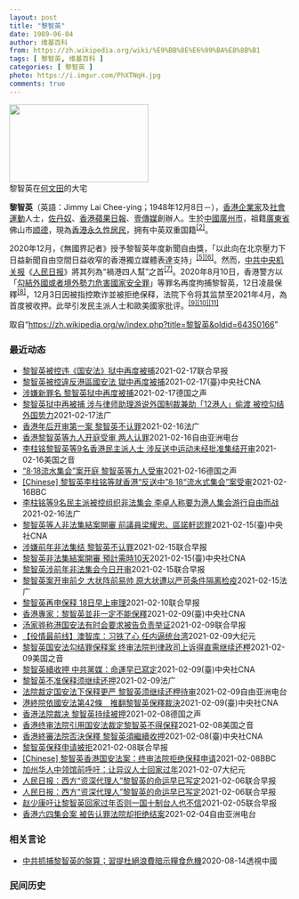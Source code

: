 ```yaml
---
layout: post
title: "黎智英"
date: 1989-06-04
author: 维基百科
from: https://zh.wikipedia.org/wiki/%E9%BB%8E%E6%99%BA%E8%8B%B1
tags: [ 黎智英, 维基百科 ]
categories: [ 黎智英 ]
photo: https://i.imgur.com/PhXTNqH.jpg
comments: true
---
```

<div class="mw-parser-output"><div id="noteTA-3146cf78" class="noteTA"><div class="noteTA-group"><div data-noteta-group-source="module" data-noteta-group="IT"></div></div><div class="noteTA-local"><div data-noteta-code="zh:巧克力; zh-tw:巧克力; zh-hk:朱古力; zh-cn:巧克力;"></div><div data-noteta-code="zh-tw:黑道; zh-hk:黑社會; zh-cn:黑社会;"></div><div data-noteta-code="zh-tw:飯店; zh-hk:酒店; zh-cn:饭店;"></div><div data-noteta-code="zh-tw:伍佛維茲; zh-hk:沃夫維茲 ;zh-cn:沃尔福威茨;"></div></div></div>

<div class="thumb tright"><div class="thumbinner" style="width:252px;"><a href="/wiki/File:Jimmy_Lai_Chee-ying_home_in_Ho_Man_Tin_20200418.png" class="image"><img alt="" src="//upload.wikimedia.org/wikipedia/commons/thumb/9/9f/Jimmy_Lai_Chee-ying_home_in_Ho_Man_Tin_20200418.png/250px-Jimmy_Lai_Chee-ying_home_in_Ho_Man_Tin_20200418.png" decoding="async" width="250" height="140" class="thumbimage" srcset="//upload.wikimedia.org/wikipedia/commons/thumb/9/9f/Jimmy_Lai_Chee-ying_home_in_Ho_Man_Tin_20200418.png/375px-Jimmy_Lai_Chee-ying_home_in_Ho_Man_Tin_20200418.png 1.5x, //upload.wikimedia.org/wikipedia/commons/thumb/9/9f/Jimmy_Lai_Chee-ying_home_in_Ho_Man_Tin_20200418.png/500px-Jimmy_Lai_Chee-ying_home_in_Ho_Man_Tin_20200418.png 2x" data-file-width="861" data-file-height="481"></a>  <div class="thumbcaption"><div class="magnify"><a href="/wiki/File:Jimmy_Lai_Chee-ying_home_in_Ho_Man_Tin_20200418.png" class="internal" title="放大"></a></div>黎智英在<a href="/wiki/%E4%BD%95%E6%96%87%E7%94%B0" title="何文田">何文田</a>的大宅</div></div></div>
<p><b>黎智英</b>（英語：<span lang="en">Jimmy Lai Chee-ying</span>；1948年12月8日<span class="useeditintro" title="Template:BLP editintro">－</span>），<a href="/wiki/%E9%A6%99%E6%B8%AF" title="香港">香港</a><a href="/wiki/%E4%BC%81%E4%B8%9A%E5%AE%B6" title="企业家">企業家</a>及<a href="/wiki/%E7%A4%BE%E6%9C%83%E9%81%8B%E5%8B%95" title="社會運動">社會運動</a>人士，<a href="/wiki/%E4%BD%90%E4%B8%B9%E5%A5%B4" title="佐丹奴">佐丹奴</a>、<a href="/wiki/%E8%98%8B%E6%9E%9C%E6%97%A5%E5%A0%B1_(%E9%A6%99%E6%B8%AF)" title="蘋果日報 (香港)">香港蘋果日報</a>、<a href="/wiki/%E5%A3%B9%E5%82%B3%E5%AA%92" title="壹傳媒">壹傳媒</a>創辦人。生於<a href="/wiki/%E4%B8%AD%E8%8F%AF%E6%B0%91%E5%9C%8B_(%E5%A4%A7%E9%99%B8%E6%99%82%E6%9C%9F)" class="mw-redirect" title="中華民國 (大陸時期)">中國</a><a href="/wiki/%E5%BB%A3%E5%B7%9E%E5%B8%82_(%E4%B8%AD%E8%8F%AF%E6%B0%91%E5%9C%8B)" title="廣州市 (中華民國)">廣州市</a>，祖籍<a href="/wiki/%E5%BB%A3%E6%9D%B1%E7%9C%81_(%E4%B8%AD%E8%8F%AF%E6%B0%91%E5%9C%8B)" title="廣東省 (中華民國)">廣東省</a>佛山市<a href="/wiki/%E9%A1%BA%E5%BE%B7" class="mw-redirect" title="顺德">顺德</a>，現為<a href="/wiki/%E9%A6%99%E6%B8%AF%E5%B1%85%E6%B0%91#永久性居民" title="香港居民">香港永久性居民</a>，拥有中英双重国籍<sup id="cite_ref-a1_3-2" class="reference"><a href="#cite_note-a1-3">[2]</a></sup>。
</p><p>2020年12月，《無國界記者》授予黎智英年度新聞自由獎，「以此向在北京壓力下日益新聞自由空間日益收窄的香港獨立媒體表達支持」<sup id="cite_ref-7" class="reference"><a href="#cite_note-7">[5]</a></sup><sup id="cite_ref-8" class="reference"><a href="#cite_note-8">[6]</a></sup>。然而，<a href="/wiki/%E4%B8%AD%E5%85%B1%E4%B8%AD%E5%A4%AE%E6%9C%BA%E5%85%B3%E6%8A%A5" title="中共中央机关报">中共中央机关报</a>《<a href="/wiki/%E4%BA%BA%E6%B0%91%E6%97%A5%E6%8A%A5" title="人民日报">人民日报</a>》將其列為“禍港四人幫”之首<sup id="cite_ref-9" class="reference"><a href="#cite_note-9">[7]</a></sup>。2020年8月10日，香港警方以「<a href="/wiki/%E4%B8%AD%E8%8F%AF%E4%BA%BA%E6%B0%91%E5%85%B1%E5%92%8C%E5%9C%8B%E9%A6%99%E6%B8%AF%E7%89%B9%E5%88%A5%E8%A1%8C%E6%94%BF%E5%8D%80%E7%B6%AD%E8%AD%B7%E5%9C%8B%E5%AE%B6%E5%AE%89%E5%85%A8%E6%B3%95" title="中華人民共和國香港特別行政區維護國家安全法">勾結外國或者境外勢力危害國家安全罪</a>」等罪名再度拘捕黎智英，12日凌晨保釋<sup id="cite_ref-10" class="reference"><a href="#cite_note-10">[8]</a></sup>，12月3日因被指控欺诈並被拒绝保释，法院下令将其监禁至2021年4月，為首度被收押。此举引发民主派人士和歐美國家批评。<sup id="cite_ref-11" class="reference"><a href="#cite_note-11">[9]</a></sup><sup id="cite_ref-12" class="reference"><a href="#cite_note-12">[10]</a></sup><sup id="cite_ref-over100_13-0" class="reference"><a href="#cite_note-over100-13">[11]</a></sup>
</p>
</div><noscript><img src="//zh.wikipedia.org/wiki/Special:CentralAutoLogin/start?type=1x1" alt="" title="" width="1" height="1" style="border: none; position: absolute;"></noscript>
<div class="printfooter">取自“<a dir="ltr" href="https://zh.wikipedia.org/w/index.php?title=黎智英&amp;oldid=64350166">https://zh.wikipedia.org/w/index.php?title=黎智英&amp;oldid=64350166</a>”</div><div id="recent-news"><h3>最近动态</h3><ul><li><a href="https://nodebe4.github.io/waimei/2021-02-17/%E9%BB%8E%E6%99%BA%E8%8B%B1%E8%A2%AB%E6%8E%A7%E8%BF%9D-%E5%9B%BD%E5%AE%89%E6%B3%95-%E7%8B%B1%E4%B8%AD%E5%86%8D%E5%BA%A6%E8%A2%AB%E6%8D%95" title="黎智英被控违《国安法》狱中再度被捕—— 香港壹传媒集团创办人黎智英因违反《香港国安法》，前天（16日）据报在已被羁押的情况下再度被警方拘捕，罪名是涉嫌“串谋勾结外国或者境外势力危害国家安全”及“...">黎智英被控违《国安法》狱中再度被捕</a><time>2021-02-17</time><a class="tag">联合早报</a></li>
<li><a href="https://nodebe4.github.io/waimei/2021-02-17/%E9%BB%8E%E6%99%BA%E8%8B%B1%E8%A2%AB%E6%8E%A7%E9%81%95%E5%8F%8D%E6%B8%AF%E5%8D%80%E5%9C%8B%E5%AE%89%E6%B3%95-%E7%8D%84%E4%B8%AD%E5%86%8D%E5%BA%A6%E8%A2%AB%E6%8D%95" title="黎智英被控違反港區國安法 獄中再度被捕—— （中央社記者張謙香港17日電）據報導，香港壹傳媒集團創辦人黎智英因違反「港區國安法」，16日在已被羈押的情況下再度被港警拘捕，罪名則是涉嫌「串謀勾結外...">黎智英被控違反港區國安法 獄中再度被捕</a><time>2021-02-17</time><a class="tag">(臺)中央社CNA</a></li>
<li><a href="https://nodebe4.github.io/waimei/2021-02-17/%E6%B6%89%E5%AB%8C%E6%96%B0%E7%BD%AA%E5%90%8D-%E9%BB%8E%E6%99%BA%E8%8B%B1%E7%8B%B1%E4%B8%AD%E5%86%8D%E5%BA%A6%E8%A2%AB%E6%8D%95" title="涉嫌新罪名 黎智英狱中再度被捕—— 洪沙 （综合报道）2021-02-17T14:43:00.062Z 壹传媒创办人黎智英 （德国之声中文网）据香港《明报》报道，昨天（2月16日），香港警方在狱...">涉嫌新罪名 黎智英狱中再度被捕</a><time>2021-02-17</time><a class="tag">德国之声</a></li>
<li><a href="https://nodebe4.github.io/waimei/2021-02-17/%E9%BB%8E%E6%99%BA%E8%8B%B1%E7%8B%B1%E4%B8%AD%E5%86%8D%E8%A2%AB%E6%8D%95-%E6%B6%89%E4%B8%8E%E5%BE%8B%E5%B8%88%E5%8A%A9%E7%90%86%E6%B8%B8%E8%AF%B4%E5%A4%96%E5%9B%BD%E5%88%B6%E8%A3%81%E5%85%BC%E5%8A%A9-12%E6%B8%AF%E4%BA%BA-%E5%81%B7%E6%B8%A1-%E8%A2%AB%E6%8E%A7%E5%8B%BE%E7%BB%93%E5%A4%96%E5%9B%BD%E5%8A%BF%E5%8A%9B" title="黎智英狱中再被捕 涉与律师助理游说外国制裁兼助「12港人」偷渡 被控勾结外国势力—— 17/02/2021 - 12:44 一名律师楼助理涉嫌与壹传媒人创办人黎智英等人进行众筹和国际游说，谋求制...">黎智英狱中再被捕 涉与律师助理游说外国制裁兼助「12港人」偷渡 被控勾结外国势力</a><time>2021-02-17</time><a class="tag">法广</a></li>
<li><a href="https://nodebe4.github.io/waimei/2021-02-16/%E9%A6%99%E6%B8%AF%E5%B9%B4%E5%90%8E%E5%BC%80%E5%AE%A1%E7%AC%AC%E4%B8%80%E6%A1%88-%E9%BB%8E%E6%99%BA%E8%8B%B1%E4%B8%8D%E8%AE%A4%E7%BD%AA" title="香港年后开审第一案 黎智英不认罪—— 17/02/2021 - 00:26 香港春节假期后开审的第一案，是九名民主派人士参与2019年反送中运动“八一八流水式集会”，他们被指控组织未经批准的集结...">香港年后开审第一案 黎智英不认罪</a><time>2021-02-16</time><a class="tag">法广</a></li>
<li><a href="https://nodebe4.github.io/waimei/2021-02-16/%E9%A6%99%E6%B8%AF%E9%BB%8E%E6%99%BA%E8%8B%B1%E7%AD%89%E4%B9%9D%E4%BA%BA%E5%BC%80%E5%BA%AD%E5%8F%97%E5%AE%A1-%E4%B8%A4%E4%BA%BA%E8%AE%A4%E7%BD%AA" title="香港黎智英等九人开庭受审 两人认罪—— 香港壹传媒创办人黎智英、香港民主党前主席兼资深大律师李柱铭等九人涉嫌“参与或组织未经批准集结”一案星期二开审。前立法会议员区诺轩及梁耀忠认罪。 香港警方去...">香港黎智英等九人开庭受审  两人认罪</a><time>2021-02-16</time><a class="tag">自由亚洲电台</a></li>
<li><a href="https://nodebe4.github.io/waimei/2021-02-16/%E6%9D%8E%E6%9F%B1%E9%93%AD%E9%BB%8E%E6%99%BA%E8%8B%B1%E7%AD%899%E5%90%8D%E9%A6%99%E6%B8%AF%E6%B0%91%E4%B8%BB%E6%B4%BE%E4%BA%BA%E5%A3%AB-%E6%B6%89%E5%8F%8D%E9%80%81%E4%B8%AD%E8%BF%90%E5%8A%A8%E6%9C%AA%E7%BB%8F%E6%89%B9%E5%87%86%E9%9B%86%E7%BB%93%E5%BC%80%E5%AE%A1" title="李柱铭黎智英等9名香港民主派人士 涉反送中运动未经批准集结开审—— Tue, 16 Feb 2021 17:22:53 GMT 民主派前立法会议员梁国雄（左二起），李卓人，何俊仁，何秀兰，因参与...">李柱铭黎智英等9名香港民主派人士 涉反送中运动未经批准集结开审</a><time>2021-02-16</time><a class="tag">美国之音</a></li>
<li><a href="https://nodebe4.github.io/waimei/2021-02-16/8-18%E6%B5%81%E6%B0%B4%E9%9B%86%E4%BC%9A-%E6%A1%88%E5%BC%80%E5%BA%AD-%E9%BB%8E%E6%99%BA%E8%8B%B1%E7%AD%89%E4%B9%9D%E4%BA%BA%E5%8F%97%E5%AE%A1" title="“8·18流水集会”案开庭&nbsp;黎智英等九人受审—— 叶宣（综合报道）2021-02-16T11:35:16.522Z （德国之声中文网）周二（2月16日）开审的案件，围绕2019年8月18日香港民...">“8·18流水集会”案开庭 黎智英等九人受审</a><time>2021-02-16</time><a class="tag">德国之声</a></li>
<li><a href="https://nodebe4.github.io/waimei/2021-02-16/Chinese-%E9%BB%8E%E6%99%BA%E8%8B%B1%E6%9D%8E%E6%9F%B1%E9%93%AD%E7%AD%89%E5%B0%B1%E9%A6%99%E6%B8%AF-%E5%8F%8D%E9%80%81%E4%B8%AD-8-18-%E6%B5%81%E6%B0%B4%E5%BC%8F%E9%9B%86%E4%BC%9A-%E6%A1%88%E5%8F%97%E5%AE%A1" title="[Chinese] 黎智英李柱铭等就香港“反送中”8·18“流水式集会”案受审—— 黎智英李柱铭等就香港“反送中”8·18“流水式集会”案受审 20 分钟前 &amp;lt;img srcset...">[Chinese] 黎智英李柱铭等就香港“反送中”8·18“流水式集会”案受审</a><time>2021-02-16</time><a class="tag">BBC</a></li>
<li><a href="https://nodebe4.github.io/waimei/2021-02-16/%E6%9D%8E%E6%9F%B1%E9%93%AD%E7%AD%899%E5%90%8D%E6%B0%91%E4%B8%BB%E6%B4%BE%E8%A2%AB%E6%8E%A7%E7%BB%84%E7%BB%87%E9%9D%9E%E6%B3%95%E9%9B%86%E4%BC%9A-%E6%9D%8E%E5%8D%93%E4%BA%BA%E7%A7%B0%E8%A6%81%E4%B8%BA%E6%B8%AF%E4%BA%BA%E9%9B%86%E4%BC%9A%E6%B8%B8%E8%A1%8C%E8%87%AA%E7%94%B1%E8%80%8C%E6%88%98" title="李柱铭等9名民主派被控组织非法集会 李卓人称要为港人集会游行自由而战—— 16/02/2021 - 08:06 壹传媒集团创办人黎智英和民主党前主席李柱铭、何俊仁等九名民主派领军人士因前年的「8...">李柱铭等9名民主派被控组织非法集会 李卓人称要为港人集会游行自由而战</a><time>2021-02-16</time><a class="tag">法广</a></li>
<li><a href="https://nodebe4.github.io/waimei/2021-02-15/%E9%BB%8E%E6%99%BA%E8%8B%B1%E7%AD%89%E4%BA%BA%E9%9D%9E%E6%B3%95%E9%9B%86%E7%B5%90%E6%A1%88%E9%96%8B%E5%AF%A9-%E5%89%8D%E8%AD%B0%E5%93%A1%E6%A2%81%E8%80%80%E5%BF%A0-%E5%8D%80%E8%AB%BE%E8%BB%92%E8%AA%8D%E7%BD%AA" title="黎智英等人非法集結案開審 前議員梁耀忠、區諾軒認罪—— 香港壹傳媒集團創辦人黎智英（右）等9人涉非法集結案16日早上開審，據報導，前立法會議員梁耀忠和區諾軒在庭上認罪，黎智英等其他7人不認罪。（...">黎智英等人非法集結案開審 前議員梁耀忠、區諾軒認罪</a><time>2021-02-15</time><a class="tag">(臺)中央社CNA</a></li>
<li><a href="https://nodebe4.github.io/waimei/2021-02-15/%E6%B6%89%E5%AB%8C%E5%89%8D%E5%B9%B4%E9%9D%9E%E6%B3%95%E9%9B%86%E7%BB%93-%E9%BB%8E%E6%99%BA%E8%8B%B1%E4%B8%8D%E8%AE%A4%E7%BD%AA" title="涉嫌前年非法集结 黎智英不认罪—— 壹传媒创始人黎智英与八名民主派人士被控于前年8月18日参与及组织民阵集会的未经批准集结，今天（16日）上午在西九龙裁判法院开审。 据《星岛日报》报道，九人中仅...">涉嫌前年非法集结 黎智英不认罪</a><time>2021-02-15</time><a class="tag">联合早报</a></li>
<li><a href="https://nodebe4.github.io/waimei/2021-02-15/%E9%BB%8E%E6%99%BA%E8%8B%B1%E9%9D%9E%E6%B3%95%E9%9B%86%E7%B5%90%E6%A1%88%E9%96%8B%E5%AF%A9-%E9%A0%90%E8%A8%88%E9%9C%80%E6%99%8210%E5%A4%A9" title="黎智英非法集結案開審 預計需時10天—— （中央社記者張謙香港16日電）香港壹傳媒集團創辦人黎智英等9名泛民主派人士涉嫌於2019年參與、組織或煽惑參與未經批准集結，案件今早審訊，預料需時10天...">黎智英非法集結案開審 預計需時10天</a><time>2021-02-15</time><a class="tag">(臺)中央社CNA</a></li>
<li><a href="https://nodebe4.github.io/waimei/2021-02-15/%E9%BB%8E%E6%99%BA%E8%8B%B1%E6%B6%89%E5%89%8D%E5%B9%B4%E9%9D%9E%E6%B3%95%E9%9B%86%E4%BC%9A%E4%BB%8A%E6%97%A5%E5%BC%80%E5%AE%A1" title="黎智英涉前年非法集会今日开审—— 壹传媒创始人黎智英涉前年8月18日参与民阵集会的案件今早（16日）在香港西九龙裁判法院开审。控辩双方将就公众集会是否须先获得警方批准、展开法律争拗，整个聆讯估计...">黎智英涉前年非法集会今日开审</a><time>2021-02-15</time><a class="tag">联合早报</a></li>
<li><a href="https://nodebe4.github.io/waimei/2021-02-15/%E9%BB%8E%E6%99%BA%E8%8B%B1%E6%A1%88%E5%BC%80%E5%AE%A1%E5%89%8D%E5%A4%95-%E5%A4%A7%E7%8A%B6%E9%98%B5%E5%89%8D%E6%98%93%E5%B8%85-%E5%8E%9F%E5%A4%A7%E7%8A%B6%E9%81%AD%E4%BB%A5%E4%B8%A5%E8%8B%9B%E6%9D%A1%E4%BB%B6%E9%9A%94%E7%A6%BB%E6%A3%80%E7%96%AB" title="黎智英案开审前夕 大状阵前易帅 原大状遭以严苛条件隔离检疫—— 15/02/2021 - 11:22 包括壹集团创办人黎智英在内的九名民主派领军人物的参与和组织非法集会案明(16日)天开审，但代...">黎智英案开审前夕 大状阵前易帅 原大状遭以严苛条件隔离检疫</a><time>2021-02-15</time><a class="tag">法广</a></li>
<li><a href="https://nodebe4.github.io/waimei/2021-02-10/%E9%BB%8E%E6%99%BA%E8%8B%B1%E5%86%8D%E7%94%B3%E4%BF%9D%E9%87%8A-18%E6%97%A5%E6%97%A9%E4%B8%8A%E5%AE%A1%E7%90%86" title="黎智英再申保释 18日早上审理—— 香港终审法院周二（9日）拒绝黎智英此前的保释后，黎智英昨天（10日）再次向高院提出保释申请。图为黎智英周二抵达香港终审法院时照片。（路透社） 壹传媒创办人黎智...">黎智英再申保释 18日早上审理</a><time>2021-02-10</time><a class="tag">联合早报</a></li>
<li><a href="https://nodebe4.github.io/waimei/2021-02-09/%E9%A6%99%E6%B8%AF%E5%B0%88%E5%AE%B6-%E9%BB%8E%E6%99%BA%E8%8B%B1%E4%B8%A6%E9%9D%9E%E4%B8%80%E5%AE%9A%E4%B8%8D%E8%83%BD%E4%BF%9D%E9%87%8B" title="香港專家：黎智英並非一定不能保釋—— （中央社記者張謙香港10日電）香港終審法院昨天推翻壹傳媒集團創辦人黎智英稍早前獲准保釋的裁決。此事引起廣泛討論，有專家今天說，終院的判決有其合理性，但黎智英...">香港專家：黎智英並非一定不能保釋</a><time>2021-02-09</time><a class="tag">(臺)中央社CNA</a></li>
<li><a href="https://nodebe4.github.io/waimei/2021-02-09/%E6%B1%A4%E5%AE%B6%E9%AA%85%E7%A7%B0%E6%B8%AF%E5%9B%BD%E5%AE%89%E6%B3%95%E6%9C%89%E6%97%B6%E4%BC%9A%E8%A6%81%E6%B1%82%E8%A2%AB%E5%91%8A%E8%B4%9F%E8%B4%A3%E4%B8%BE%E8%AF%81" title="汤家骅称港国安法有时会要求被告负责举证—— 香港壹传媒集团创办人黎智英被控违反《香港国安法》的案件，终审法院昨裁定律政司就黎智英保释的上诉得直，裁决指国安法第42条对保释的门槛，较一般法例严格得...">汤家骅称港国安法有时会要求被告负责举证</a><time>2021-02-09</time><a class="tag">联合早报</a></li>
<li><a href="https://nodebe4.github.io/waimei/2021-02-09/%E5%BD%B9%E6%83%85%E6%9C%80%E5%89%8D%E7%BA%BF-%E6%BE%B3%E6%99%BA%E5%BA%93-%E4%B9%A0%E9%93%81%E4%BA%86%E5%BF%83-%E4%BB%BB%E5%86%85%E9%80%BC%E7%BB%9F%E5%8F%B0%E6%B9%BE" title="【役情最前线】澳智库：习铁了心 任内逼统台湾—— 【大纪元2021年02月10日讯】（大纪元香港新闻中心报导）香港终审法院撤销保释，壹传媒创办人黎智英无法回家过年；香港停止承认双重国籍，英恐无法...">【役情最前线】澳智库：习铁了心 任内逼统台湾</a><time>2021-02-09</time><a class="tag">大纪元</a></li>
<li><a href="https://nodebe4.github.io/waimei/2021-02-09/%E9%BB%8E%E6%99%BA%E8%8B%B1%E5%9B%BD%E5%AE%89%E6%B3%95%E5%8B%BE%E7%BB%93%E7%BD%AA%E4%BF%9D%E9%87%8A%E6%A1%88-%E7%BB%88%E5%AE%A1%E6%B3%95%E9%99%A2%E5%88%A4%E5%BE%8B%E6%94%BF%E5%8F%B8%E4%B8%8A%E8%AF%89%E5%BE%97%E7%9B%B4%E9%9C%80%E7%BB%A7%E7%BB%AD%E8%BF%98%E6%9F%99" title="黎智英国安法勾结罪保释案 终审法院判律政司上诉得直需继续还柙—— Tue, 09 Feb 2021 18:35:36 GMT 香港壹传媒创办人黎智英2021年2月9日离开终审法院(路透社照片) ...">黎智英国安法勾结罪保释案 终审法院判律政司上诉得直需继续还柙</a><time>2021-02-09</time><a class="tag">美国之音</a></li>
<li><a href="https://nodebe4.github.io/waimei/2021-02-09/%E9%BB%8E%E6%99%BA%E8%8B%B1%E7%BA%8C%E6%94%B6%E6%8A%BC-%E4%B8%AD%E5%85%B1%E9%BB%A8%E5%AA%92-%E5%91%BD%E9%81%8B%E6%97%A9%E5%B7%B2%E5%AF%AB%E5%AE%9A" title="黎智英續收押 中共黨媒：命運早已寫定—— （中央社台北9日電）香港終審法院今天推翻壹傳媒集團創辦人黎智英的保釋裁決，黎智英繼續收押。終審法院這項裁決前，黨媒人民日報3天前發文斷言稱，「叛國亂港黎...">黎智英續收押 中共黨媒：命運早已寫定</a><time>2021-02-09</time><a class="tag">(臺)中央社CNA</a></li>
<li><a href="https://nodebe4.github.io/waimei/2021-02-09/%E9%BB%8E%E6%99%BA%E8%8B%B1%E4%B8%8D%E5%87%86%E4%BF%9D%E9%87%8A%E9%A1%BB%E7%BB%A7%E7%BB%AD%E8%BF%98%E6%8A%BC" title="黎智英不准保释须继续还押—— 09/02/2021 - 10:10 律政司就壹传媒创办人黎智英的国安法保释案件上诉，终审法院上周一开庭听罢陈词后，于今早10时颁下判词，裁定律政司上诉得直，撤销保...">黎智英不准保释须继续还押</a><time>2021-02-09</time><a class="tag">法广</a></li>
<li><a href="https://nodebe4.github.io/waimei/2021-02-09/%E6%B3%95%E9%99%A2%E8%A3%81%E5%AE%9A%E5%9B%BD%E5%AE%89%E6%B3%95%E4%B8%8B%E4%BF%9D%E9%87%8A%E6%9B%B4%E4%B8%A5-%E9%BB%8E%E6%99%BA%E8%8B%B1%E9%A1%BB%E7%BB%A7%E7%BB%AD%E8%BF%98%E6%9F%99%E5%BE%85%E5%AE%A1" title="法院裁定国安法下保释更严 黎智英须继续还柙待审—— 壹传媒创办人黎智英被控欺诈以及《港区国安法》的“勾结外国或境外势力危害国家安全”罪，高等法院早前获准他保释，但律政司随即提出上诉，终审法院周二...">法院裁定国安法下保释更严   黎智英须继续还柙待审</a><time>2021-02-09</time><a class="tag">自由亚洲电台</a></li>
<li><a href="https://nodebe4.github.io/waimei/2021-02-09/%E6%B8%AF%E7%B5%82%E9%99%A2%E4%BE%9D%E5%9C%8B%E5%AE%89%E6%B3%95%E7%AC%AC42%E6%A2%9D-%E6%8E%A8%E7%BF%BB%E9%BB%8E%E6%99%BA%E8%8B%B1%E4%BF%9D%E9%87%8B%E8%A3%81%E6%B1%BA" title="港終院依國安法第42條　推翻黎智英保釋裁決—— （中央社記者張謙香港9日電）香港終審法院今天推翻壹傳媒集團創辦人黎智英的保釋裁決，並指高等法院原審法官批准黎智英保釋時，錯誤將國安法第42條的問題...">港終院依國安法第42條　推翻黎智英保釋裁決</a><time>2021-02-09</time><a class="tag">(臺)中央社CNA</a></li>
<li><a href="https://nodebe4.github.io/waimei/2021-02-08/%E9%A6%99%E6%B8%AF%E6%B3%95%E9%99%A2%E8%A3%81%E5%86%B3-%E9%BB%8E%E6%99%BA%E8%8B%B1%E6%8C%81%E7%BB%AD%E8%A2%AB%E6%8A%BC" title="香港法院裁决 黎智英持续被押—— 2021-02-09T05:21:42.197Z 香港终审法院2月9日裁决结果出炉，将继续收押黎智英。 （德国之声中文网）香港终审法院星期二（2月9日）宣布对壹...">香港法院裁决 黎智英持续被押</a><time>2021-02-08</time><a class="tag">德国之声</a></li>
<li><a href="https://nodebe4.github.io/waimei/2021-02-08/%E9%A6%99%E6%B8%AF%E7%BB%88%E5%AE%A1%E6%B3%95%E9%99%A2%E5%BC%95%E7%94%A8%E5%9B%BD%E5%AE%89%E6%B3%95%E8%A3%81%E5%AE%9A%E9%BB%8E%E6%99%BA%E8%8B%B1%E4%B8%8D%E5%BE%97%E4%BF%9D%E9%87%8A" title="香港终审法院引用国安法裁定黎智英不得保释—— Tue, 09 Feb 2021 04:47:32 GMT 黎智英2021年2月9日乘囚车抵达香港终审法院（路透社） 香港终审法院裁定著名民主派人士...">香港终审法院引用国安法裁定黎智英不得保释</a><time>2021-02-08</time><a class="tag">美国之音</a></li>
<li><a href="https://nodebe4.github.io/waimei/2021-02-08/%E9%A6%99%E6%B8%AF%E7%B5%82%E5%AF%A9%E6%B3%95%E9%99%A2%E5%90%A6%E6%B1%BA%E4%BF%9D%E9%87%8B-%E9%BB%8E%E6%99%BA%E8%8B%B1%E9%A0%88%E7%B9%BC%E7%BA%8C%E6%94%B6%E6%8A%BC" title="香港終審法院否決保釋 黎智英須繼續收押—— 綜合電子媒體的報導，香港終審法院9日就壹傳媒集團創辦人黎智英（右）的保釋案宣判決，裁定律政司上訴勝訴，黎智英需要繼續收押。（圖取自立場新聞） （中央社...">香港終審法院否決保釋 黎智英須繼續收押</a><time>2021-02-08</time><a class="tag">(臺)中央社CNA</a></li>
<li><a href="https://nodebe4.github.io/waimei/2021-02-08/%E9%BB%8E%E6%99%BA%E8%8B%B1%E4%BF%9D%E9%87%8A%E7%94%B3%E8%AF%B7%E8%A2%AB%E6%8B%92" title="黎智英保释申请被拒—— 香港终审法院裁定壹传媒集团创办人黎智英因涉嫌违反《香港国安法》，不可以保释。图为黎智英9日上午抵达法院时聆听判词。（路透社） 香港终审法院就壹传媒集团创办人黎智英因涉嫌违...">黎智英保释申请被拒</a><time>2021-02-08</time><a class="tag">联合早报</a></li>
<li><a href="https://nodebe4.github.io/waimei/2021-02-08/Chinese-%E9%BB%8E%E6%99%BA%E8%8B%B1%E9%A6%99%E6%B8%AF%E5%9B%BD%E5%AE%89%E6%B3%95%E6%A1%88-%E7%BB%88%E5%AE%A1%E6%B3%95%E9%99%A2%E6%8B%92%E7%BB%9D%E4%BF%9D%E9%87%8A%E7%94%B3%E8%AF%B7" title="[Chinese] 黎智英香港国安法案：终审法院拒绝保释申请—— 黎智英香港国安法案：终审法院拒绝保释申请 17 分钟前 图像来源，Reuters 图像加注文字， 黎智英自去年12月3日起被收押...">[Chinese] 黎智英香港国安法案：终审法院拒绝保释申请</a><time>2021-02-08</time><a class="tag">BBC</a></li>
<li><a href="https://nodebe4.github.io/waimei/2021-02-07/%E5%8A%A0%E5%B7%9E%E5%8D%8E%E4%BA%BA%E4%B8%AD%E9%A2%86%E9%A6%86%E5%89%8D%E5%91%BC%E5%90%81-%E8%AE%A9%E5%BC%82%E8%AE%AE%E4%BA%BA%E5%A3%AB%E5%9B%9E%E5%AE%B6%E8%BF%87%E5%B9%B4" title="加州华人中领馆前呼吁：让异议人士回家过年—— 【大纪元2021年02月08日讯】（大纪元记者徐绣惠洛杉矶报导）周日（2月7日），洛杉矶中领馆前聚集了数十名华人齐呼吁：“让黎智英回家过年”、“让黄...">加州华人中领馆前呼吁：让异议人士回家过年</a><time>2021-02-07</time><a class="tag">大纪元</a></li>
<li><a href="https://nodebe4.github.io/waimei/2021-02-06/%E4%BA%BA%E6%B0%91%E6%97%A5%E6%8A%A5-%E8%A5%BF%E6%96%B9-%E8%B5%84%E6%B7%B1%E4%BB%A3%E7%90%86%E4%BA%BA-%E9%BB%8E%E6%99%BA%E8%8B%B1%E7%9A%84%E5%91%BD%E8%BF%90%E6%97%A9%E5%B7%B2%E5%86%99%E5%AE%9A" title="人民日报：西方“资深代理人”黎智英的命运早已写定—— 针对香港壹传媒创始人黎智英保释上诉案日前在香港终审法院开庭审理，人民日报发评论文章批评黎智英作为美西方势力的“资深代理人”，长期与境外敌对势...">人民日报：西方“资深代理人”黎智英的命运早已写定</a><time>2021-02-06</time><a class="tag">联合早报</a></li>
<li><a href="https://nodebe4.github.io/waimei/2021-02-06/%E4%BA%BA%E6%B0%91%E6%97%A5%E6%8A%A5-%E8%A5%BF%E6%96%B9-%E8%B5%84%E6%B7%B1%E4%BB%A3%E7%90%86%E4%BA%BA-%E9%BB%8E%E6%99%BA%E8%8B%B1%E7%9A%84%E5%91%BD%E8%BF%90%E6%97%A9%E5%B7%B2%E5%86%99%E5%AE%9A" title="人民日报：西方“资深代理人”黎智英的命运早已写定—— 针对香港壹传媒创始人黎智英保释上诉案日前在香港终审法院开庭审理，人民日报发评论文章批评黎智英作为美西方势力的“资深代理人”，长期与境外敌对势...">人民日报：西方“资深代理人”黎智英的命运早已写定</a><time>2021-02-06</time><a class="tag">联合早报</a></li>
<li><a href="https://nodebe4.github.io/waimei/2021-02-05/%E8%B5%B5%E5%B0%91%E5%BA%B7%E5%90%81%E8%AE%A9%E9%BB%8E%E6%99%BA%E8%8B%B1%E5%9B%9E%E5%AE%B6%E8%BF%87%E5%B9%B4%E5%90%A6%E5%88%99%E4%B8%80%E5%9B%BD%E5%8D%81%E5%88%B6%E5%8F%B0%E4%BA%BA%E4%B9%9F%E4%B8%8D%E4%BF%A1" title="赵少康吁让黎智英回家过年否则一国十制台人也不信—— 重回国民党的台湾媒体人赵少康今天（5日）呼吁北京与香港政府让壹传媒创办人黎智英回家过年，并担心如果香港“再这样搞下去”，不要说一国两制，就算是...">赵少康吁让黎智英回家过年否则一国十制台人也不信</a><time>2021-02-05</time><a class="tag">联合早报</a></li>
<li><a href="https://nodebe4.github.io/waimei/2021-02-04/%E9%A6%99%E6%B8%AF%E5%85%AD%E5%9B%9B%E9%9B%86%E4%BC%9A%E6%A1%88-%E8%A2%AB%E5%91%8A%E8%AE%A4%E7%BD%AA%E6%B3%95%E9%99%A2%E5%8D%B4%E6%8B%92%E7%BB%9D%E7%BB%93%E6%A1%88" title="香港六四集会案 被告认罪法院却拒绝结案—— 香港警方去年以疫情为理由禁止“六四”集会，但支联会仍呼吁市民自发到维园点烛光。支联会主席李卓人、前香港众志秘书长黄之锋以及壹传媒集团创办人黎智英等共2...">香港六四集会案   被告认罪法院却拒绝结案</a><time>2021-02-04</time><a class="tag">自由亚洲电台</a></li>
</ul></div><div id="open-opinion"><h3>相关言论</h3><ul><li><a href="https://nodebe4.github.io/opinion/2020-08-14/%E4%B8%AD%E5%85%B1%E6%8A%93%E6%8D%95%E9%BB%8E%E6%99%BA%E8%8B%B1%E7%9A%84%E7%9B%A4%E7%AE%97-%E7%BF%92%E6%8F%90%E6%9D%9C%E7%B5%95%E6%B5%AA%E8%B2%BB%E6%9A%97%E7%A4%BA%E7%B3%A7%E9%A3%9F%E5%8D%B1%E6%A9%9F/" title="透視中國">中共抓捕黎智英的盤算；習提杜絕浪費暗示糧食危機</a><time>2020-08-14</time><a class="tag">透視中國</a></li>
</ul></div><div id="mjls-record"><h3>民间历史</h3><ul></ul></div>
